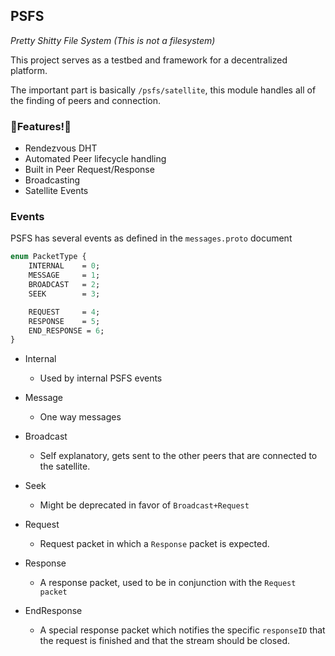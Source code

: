 ## PSFS
*Pretty Shitty File System (This is not a filesystem)*

This project serves as a testbed and framework for a decentralized platform.

The important part is basically `/psfs/satellite`, this module handles all of the finding of peers and connection.

### 🌟Features!🌟
* Rendezvous DHT
* Automated Peer lifecycle handling
* Built in Peer Request/Response
* Broadcasting
* Satellite Events


### Events
PSFS has several events as defined in the `messages.proto`
document
```proto
enum PacketType {
    INTERNAL    = 0;
    MESSAGE     = 1;
    BROADCAST   = 2;
    SEEK        = 3;

    REQUEST     = 4;
    RESPONSE    = 5;
    END_RESPONSE = 6;
}
```
* Internal
    * Used by internal PSFS events
* Message
    * One way messages
* Broadcast
    * Self explanatory, gets sent to the other peers that are 
    connected to the satellite.
* Seek
    * Might be deprecated in favor of `Broadcast+Request`

* Request
    * Request packet in which a `Response` packet is expected.
* Response
    * A response packet, used to be in conjunction with the `Request packet`
* EndResponse
    * A special response packet which notifies the specific `responseID` that the request is finished and that the
    stream should be closed.